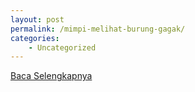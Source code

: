 ```yaml
---
layout: post
permalink: /mimpi-melihat-burung-gagak/
categories:
    - Uncategorized
---
```


[Baca Selengkapnya](/02)